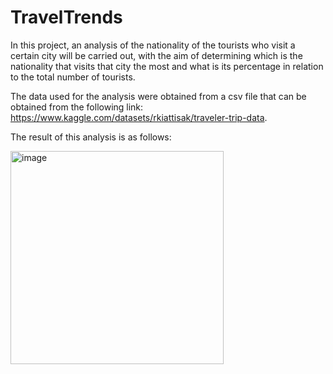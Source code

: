 # TravelTrends
In this project, an analysis of the nationality of the tourists who visit a certain city will be carried out, with the aim of determining which is the nationality that visits that city the most and what is its percentage in relation to the total number of tourists.

The data used for the analysis were obtained from a csv file that can be obtained from the following link: https://www.kaggle.com/datasets/rkiattisak/traveler-trip-data.

The result of this analysis is as follows: 

<img width="341" alt="image" src="https://user-images.githubusercontent.com/34241485/225908599-0685023a-955e-40af-9b53-4048f590ccdf.png">


